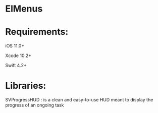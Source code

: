 # ElMenus

# Requirements:

iOS 11.0+ 

Xcode 10.2+

Swift 4.2+

# Libraries:

SVProgressHUD : is a clean and easy-to-use HUD meant to display the progress of an ongoing task
